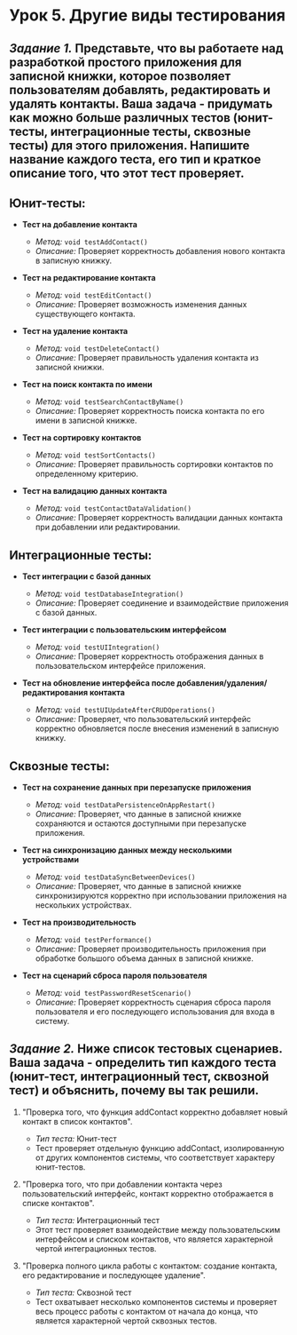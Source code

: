 # Урок 5. Другие виды тестирования

## *Задание 1.* Представьте, что вы работаете над разработкой простого приложения для записной книжки, которое позволяет пользователям добавлять, редактировать и удалять контакты. Ваша задача - придумать как можно больше различных тестов (юнит-тесты, интеграционные тесты, сквозные тесты) для этого приложения. Напишите название каждого теста, его тип и краткое описание того, что этот тест проверяет.

## Юнит-тесты:

- **Тест на добавление контакта**
  - *Метод:* `void testAddContact()`
  - *Описание:* Проверяет корректность добавления нового контакта в записную книжку.

- **Тест на редактирование контакта**
  - *Метод:* `void testEditContact()`
  - *Описание:* Проверяет возможность изменения данных существующего контакта.

- **Тест на удаление контакта**
  - *Метод:* `void testDeleteContact()`
  - *Описание:* Проверяет правильность удаления контакта из записной книжки.

- **Тест на поиск контакта по имени**
  - *Метод:* `void testSearchContactByName()`
  - *Описание:* Проверяет корректность поиска контакта по его имени в записной книжке.

- **Тест на сортировку контактов**
  - *Метод:* `void testSortContacts()`
  - *Описание:* Проверяет правильность сортировки контактов по определенному критерию.

- **Тест на валидацию данных контакта**
  - *Метод:* `void testContactDataValidation()`
  - *Описание:* Проверяет корректность валидации данных контакта при добавлении или редактировании.

## Интеграционные тесты:

- **Тест интеграции с базой данных**
  - *Метод:* `void testDatabaseIntegration()`
  - *Описание:* Проверяет соединение и взаимодействие приложения с базой данных.

- **Тест интеграции с пользовательским интерфейсом**
  - *Метод:* `void testUIIntegration()`
  - *Описание:* Проверяет корректность отображения данных в пользовательском интерфейсе приложения.

- **Тест на обновление интерфейса после добавления/удаления/редактирования контакта**
  - *Метод:* `void testUIUpdateAfterCRUDOperations()`
  - *Описание:* Проверяет, что пользовательский интерфейс корректно обновляется после внесения изменений в записную книжку.

## Сквозные тесты:

- **Тест на сохранение данных при перезапуске приложения**
  - *Метод:* `void testDataPersistenceOnAppRestart()`
  - *Описание:* Проверяет, что данные в записной книжке сохраняются и остаются доступными при перезапуске приложения.

- **Тест на синхронизацию данных между несколькими устройствами**
  - *Метод:* `void testDataSyncBetweenDevices()`
  - *Описание:* Проверяет, что данные в записной книжке синхронизируются корректно при использовании приложения на нескольких устройствах.

- **Тест на производительность**
  - *Метод:* `void testPerformance()`
  - *Описание:* Проверяет производительность приложения при обработке большого объема данных в записной книжке.

- **Тест на сценарий сброса пароля пользователя**
  - *Метод:* `void testPasswordResetScenario()`
  - *Описание:* Проверяет корректность сценария сброса пароля пользователя и его последующего использования для входа в систему.


## *Задание 2.* Ниже список тестовых сценариев. Ваша задача - определить тип каждого теста (юнит-тест, интеграционный тест, сквозной тест) и объяснить, почему вы так решили.

1. "Проверка того, что функция addContact корректно добавляет новый контакт в список контактов".
   - *Тип теста:* Юнит-тест
   - Тест проверяет отдельную функцию addContact, изолированную от других компонентов системы, что соответствует характеру юнит-тестов.

2. "Проверка того, что при добавлении контакта через пользовательский интерфейс, контакт корректно отображается в списке контактов".
   - *Тип теста:* Интеграционный тест
   - Этот тест проверяет взаимодействие между пользовательским интерфейсом и списком контактов, что является характерной чертой интеграционных тестов.

3. "Проверка полного цикла работы с контактом: создание контакта, его редактирование и последующее удаление".
   - *Тип теста:* Сквозной тест
   - Тест охватывает несколько компонентов системы и проверяет весь процесс работы с контактом от начала до конца, что является характерной чертой сквозных тестов.
